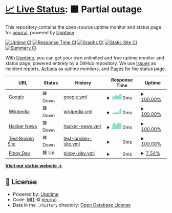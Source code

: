 # [📈 Live Status](https://neurral.github.io/upptime-axon): <!--live status--> **🟧 Partial outage**

This repository contains the open-source uptime monitor and status page for [neurral](https://www.npmjs.com/org/neurral), powered by [Upptime](https://github.com/upptime/upptime).

[![Uptime CI](https://github.com/neurral/upptime-axon/workflows/Uptime%20CI/badge.svg)](https://github.com/neurral/upptime-axon/actions?query=workflow%3A%22Uptime+CI%22)
[![Response Time CI](https://github.com/neurral/upptime-axon/workflows/Response%20Time%20CI/badge.svg)](https://github.com/neurral/upptime-axon/actions?query=workflow%3A%22Response+Time+CI%22)
[![Graphs CI](https://github.com/neurral/upptime-axon/workflows/Graphs%20CI/badge.svg)](https://github.com/neurral/upptime-axon/actions?query=workflow%3A%22Graphs+CI%22)
[![Static Site CI](https://github.com/neurral/upptime-axon/workflows/Static%20Site%20CI/badge.svg)](https://github.com/neurral/upptime-axon/actions?query=workflow%3A%22Static+Site+CI%22)
[![Summary CI](https://github.com/neurral/upptime-axon/workflows/Summary%20CI/badge.svg)](https://github.com/neurral/upptime-axon/actions?query=workflow%3A%22Summary+CI%22)

With [Upptime](https://upptime.js.org), you can get your own unlimited and free uptime monitor and status page, powered entirely by a GitHub repository. We use [Issues](https://github.com/neurral/upptime-axon/issues) as incident reports, [Actions](https://github.com/neurral/upptime-axon/actions) as uptime monitors, and [Pages](https://neurral.github.io/upptime-axon) for the status page.

<!--start: status pages-->
<!-- This summary is generated by Upptime (https://github.com/upptime/upptime) -->
<!-- Do not edit this manually, your changes will be overwritten -->
<!-- prettier-ignore -->
| URL | Status | History | Response Time | Uptime |
| --- | ------ | ------- | ------------- | ------ |
| <img alt="" src="https://favicons.githubusercontent.com/www.google.com" height="13"> [Google](https://www.google.com) | 🟥 Down | [google.yml](https://github.com/neurral/upptime-axon/commits/HEAD/history/google.yml) | <details><summary><img alt="Response time graph" src="./graphs/google/response-time-week.png" height="20"> 0ms</summary><br><a href="https://neurral.github.io/upptime-axon/history/google"><img alt="Response time 0" src="https://img.shields.io/endpoint?url=https%3A%2F%2Fraw.githubusercontent.com%2Fneurral%2Fupptime-axon%2FHEAD%2Fapi%2Fgoogle%2Fresponse-time.json"></a><br><a href="https://neurral.github.io/upptime-axon/history/google"><img alt="24-hour response time 0" src="https://img.shields.io/endpoint?url=https%3A%2F%2Fraw.githubusercontent.com%2Fneurral%2Fupptime-axon%2FHEAD%2Fapi%2Fgoogle%2Fresponse-time-day.json"></a><br><a href="https://neurral.github.io/upptime-axon/history/google"><img alt="7-day response time 0" src="https://img.shields.io/endpoint?url=https%3A%2F%2Fraw.githubusercontent.com%2Fneurral%2Fupptime-axon%2FHEAD%2Fapi%2Fgoogle%2Fresponse-time-week.json"></a><br><a href="https://neurral.github.io/upptime-axon/history/google"><img alt="30-day response time 0" src="https://img.shields.io/endpoint?url=https%3A%2F%2Fraw.githubusercontent.com%2Fneurral%2Fupptime-axon%2FHEAD%2Fapi%2Fgoogle%2Fresponse-time-month.json"></a><br><a href="https://neurral.github.io/upptime-axon/history/google"><img alt="1-year response time 0" src="https://img.shields.io/endpoint?url=https%3A%2F%2Fraw.githubusercontent.com%2Fneurral%2Fupptime-axon%2FHEAD%2Fapi%2Fgoogle%2Fresponse-time-year.json"></a></details> | <details><summary><a href="https://neurral.github.io/upptime-axon/history/google">100.00%</a></summary><a href="https://neurral.github.io/upptime-axon/history/google"><img alt="All-time uptime 100.00%" src="https://img.shields.io/endpoint?url=https%3A%2F%2Fraw.githubusercontent.com%2Fneurral%2Fupptime-axon%2FHEAD%2Fapi%2Fgoogle%2Fuptime.json"></a><br><a href="https://neurral.github.io/upptime-axon/history/google"><img alt="24-hour uptime 100.00%" src="https://img.shields.io/endpoint?url=https%3A%2F%2Fraw.githubusercontent.com%2Fneurral%2Fupptime-axon%2FHEAD%2Fapi%2Fgoogle%2Fuptime-day.json"></a><br><a href="https://neurral.github.io/upptime-axon/history/google"><img alt="7-day uptime 100.00%" src="https://img.shields.io/endpoint?url=https%3A%2F%2Fraw.githubusercontent.com%2Fneurral%2Fupptime-axon%2FHEAD%2Fapi%2Fgoogle%2Fuptime-week.json"></a><br><a href="https://neurral.github.io/upptime-axon/history/google"><img alt="30-day uptime 100.00%" src="https://img.shields.io/endpoint?url=https%3A%2F%2Fraw.githubusercontent.com%2Fneurral%2Fupptime-axon%2FHEAD%2Fapi%2Fgoogle%2Fuptime-month.json"></a><br><a href="https://neurral.github.io/upptime-axon/history/google"><img alt="1-year uptime 100.00%" src="https://img.shields.io/endpoint?url=https%3A%2F%2Fraw.githubusercontent.com%2Fneurral%2Fupptime-axon%2FHEAD%2Fapi%2Fgoogle%2Fuptime-year.json"></a></details>
| <img alt="" src="https://favicons.githubusercontent.com/en.wikipedia.org" height="13"> [Wikipedia](https://en.wikipedia.org) | 🟥 Down | [wikipedia.yml](https://github.com/neurral/upptime-axon/commits/HEAD/history/wikipedia.yml) | <details><summary><img alt="Response time graph" src="./graphs/wikipedia/response-time-week.png" height="20"> 0ms</summary><br><a href="https://neurral.github.io/upptime-axon/history/wikipedia"><img alt="Response time 0" src="https://img.shields.io/endpoint?url=https%3A%2F%2Fraw.githubusercontent.com%2Fneurral%2Fupptime-axon%2FHEAD%2Fapi%2Fwikipedia%2Fresponse-time.json"></a><br><a href="https://neurral.github.io/upptime-axon/history/wikipedia"><img alt="24-hour response time 0" src="https://img.shields.io/endpoint?url=https%3A%2F%2Fraw.githubusercontent.com%2Fneurral%2Fupptime-axon%2FHEAD%2Fapi%2Fwikipedia%2Fresponse-time-day.json"></a><br><a href="https://neurral.github.io/upptime-axon/history/wikipedia"><img alt="7-day response time 0" src="https://img.shields.io/endpoint?url=https%3A%2F%2Fraw.githubusercontent.com%2Fneurral%2Fupptime-axon%2FHEAD%2Fapi%2Fwikipedia%2Fresponse-time-week.json"></a><br><a href="https://neurral.github.io/upptime-axon/history/wikipedia"><img alt="30-day response time 0" src="https://img.shields.io/endpoint?url=https%3A%2F%2Fraw.githubusercontent.com%2Fneurral%2Fupptime-axon%2FHEAD%2Fapi%2Fwikipedia%2Fresponse-time-month.json"></a><br><a href="https://neurral.github.io/upptime-axon/history/wikipedia"><img alt="1-year response time 0" src="https://img.shields.io/endpoint?url=https%3A%2F%2Fraw.githubusercontent.com%2Fneurral%2Fupptime-axon%2FHEAD%2Fapi%2Fwikipedia%2Fresponse-time-year.json"></a></details> | <details><summary><a href="https://neurral.github.io/upptime-axon/history/wikipedia">100.00%</a></summary><a href="https://neurral.github.io/upptime-axon/history/wikipedia"><img alt="All-time uptime 100.00%" src="https://img.shields.io/endpoint?url=https%3A%2F%2Fraw.githubusercontent.com%2Fneurral%2Fupptime-axon%2FHEAD%2Fapi%2Fwikipedia%2Fuptime.json"></a><br><a href="https://neurral.github.io/upptime-axon/history/wikipedia"><img alt="24-hour uptime 100.00%" src="https://img.shields.io/endpoint?url=https%3A%2F%2Fraw.githubusercontent.com%2Fneurral%2Fupptime-axon%2FHEAD%2Fapi%2Fwikipedia%2Fuptime-day.json"></a><br><a href="https://neurral.github.io/upptime-axon/history/wikipedia"><img alt="7-day uptime 100.00%" src="https://img.shields.io/endpoint?url=https%3A%2F%2Fraw.githubusercontent.com%2Fneurral%2Fupptime-axon%2FHEAD%2Fapi%2Fwikipedia%2Fuptime-week.json"></a><br><a href="https://neurral.github.io/upptime-axon/history/wikipedia"><img alt="30-day uptime 100.00%" src="https://img.shields.io/endpoint?url=https%3A%2F%2Fraw.githubusercontent.com%2Fneurral%2Fupptime-axon%2FHEAD%2Fapi%2Fwikipedia%2Fuptime-month.json"></a><br><a href="https://neurral.github.io/upptime-axon/history/wikipedia"><img alt="1-year uptime 100.00%" src="https://img.shields.io/endpoint?url=https%3A%2F%2Fraw.githubusercontent.com%2Fneurral%2Fupptime-axon%2FHEAD%2Fapi%2Fwikipedia%2Fuptime-year.json"></a></details>
| <img alt="" src="https://favicons.githubusercontent.com/news.ycombinator.com" height="13"> [Hacker News](https://news.ycombinator.com) | 🟥 Down | [hacker-news.yml](https://github.com/neurral/upptime-axon/commits/HEAD/history/hacker-news.yml) | <details><summary><img alt="Response time graph" src="./graphs/hacker-news/response-time-week.png" height="20"> 0ms</summary><br><a href="https://neurral.github.io/upptime-axon/history/hacker-news"><img alt="Response time 0" src="https://img.shields.io/endpoint?url=https%3A%2F%2Fraw.githubusercontent.com%2Fneurral%2Fupptime-axon%2FHEAD%2Fapi%2Fhacker-news%2Fresponse-time.json"></a><br><a href="https://neurral.github.io/upptime-axon/history/hacker-news"><img alt="24-hour response time 0" src="https://img.shields.io/endpoint?url=https%3A%2F%2Fraw.githubusercontent.com%2Fneurral%2Fupptime-axon%2FHEAD%2Fapi%2Fhacker-news%2Fresponse-time-day.json"></a><br><a href="https://neurral.github.io/upptime-axon/history/hacker-news"><img alt="7-day response time 0" src="https://img.shields.io/endpoint?url=https%3A%2F%2Fraw.githubusercontent.com%2Fneurral%2Fupptime-axon%2FHEAD%2Fapi%2Fhacker-news%2Fresponse-time-week.json"></a><br><a href="https://neurral.github.io/upptime-axon/history/hacker-news"><img alt="30-day response time 0" src="https://img.shields.io/endpoint?url=https%3A%2F%2Fraw.githubusercontent.com%2Fneurral%2Fupptime-axon%2FHEAD%2Fapi%2Fhacker-news%2Fresponse-time-month.json"></a><br><a href="https://neurral.github.io/upptime-axon/history/hacker-news"><img alt="1-year response time 0" src="https://img.shields.io/endpoint?url=https%3A%2F%2Fraw.githubusercontent.com%2Fneurral%2Fupptime-axon%2FHEAD%2Fapi%2Fhacker-news%2Fresponse-time-year.json"></a></details> | <details><summary><a href="https://neurral.github.io/upptime-axon/history/hacker-news">100.00%</a></summary><a href="https://neurral.github.io/upptime-axon/history/hacker-news"><img alt="All-time uptime 100.00%" src="https://img.shields.io/endpoint?url=https%3A%2F%2Fraw.githubusercontent.com%2Fneurral%2Fupptime-axon%2FHEAD%2Fapi%2Fhacker-news%2Fuptime.json"></a><br><a href="https://neurral.github.io/upptime-axon/history/hacker-news"><img alt="24-hour uptime 100.00%" src="https://img.shields.io/endpoint?url=https%3A%2F%2Fraw.githubusercontent.com%2Fneurral%2Fupptime-axon%2FHEAD%2Fapi%2Fhacker-news%2Fuptime-day.json"></a><br><a href="https://neurral.github.io/upptime-axon/history/hacker-news"><img alt="7-day uptime 100.00%" src="https://img.shields.io/endpoint?url=https%3A%2F%2Fraw.githubusercontent.com%2Fneurral%2Fupptime-axon%2FHEAD%2Fapi%2Fhacker-news%2Fuptime-week.json"></a><br><a href="https://neurral.github.io/upptime-axon/history/hacker-news"><img alt="30-day uptime 100.00%" src="https://img.shields.io/endpoint?url=https%3A%2F%2Fraw.githubusercontent.com%2Fneurral%2Fupptime-axon%2FHEAD%2Fapi%2Fhacker-news%2Fuptime-month.json"></a><br><a href="https://neurral.github.io/upptime-axon/history/hacker-news"><img alt="1-year uptime 100.00%" src="https://img.shields.io/endpoint?url=https%3A%2F%2Fraw.githubusercontent.com%2Fneurral%2Fupptime-axon%2FHEAD%2Fapi%2Fhacker-news%2Fuptime-year.json"></a></details>
| <img alt="" src="https://favicons.githubusercontent.com/thissitedoesnotexist.koj.co" height="13"> [Test Broken Site](https://thissitedoesnotexist.koj.co) | 🟥 Down | [test-broken-site.yml](https://github.com/neurral/upptime-axon/commits/HEAD/history/test-broken-site.yml) | <details><summary><img alt="Response time graph" src="./graphs/test-broken-site/response-time-week.png" height="20"> 0ms</summary><br><a href="https://neurral.github.io/upptime-axon/history/test-broken-site"><img alt="Response time 0" src="https://img.shields.io/endpoint?url=https%3A%2F%2Fraw.githubusercontent.com%2Fneurral%2Fupptime-axon%2FHEAD%2Fapi%2Ftest-broken-site%2Fresponse-time.json"></a><br><a href="https://neurral.github.io/upptime-axon/history/test-broken-site"><img alt="24-hour response time 0" src="https://img.shields.io/endpoint?url=https%3A%2F%2Fraw.githubusercontent.com%2Fneurral%2Fupptime-axon%2FHEAD%2Fapi%2Ftest-broken-site%2Fresponse-time-day.json"></a><br><a href="https://neurral.github.io/upptime-axon/history/test-broken-site"><img alt="7-day response time 0" src="https://img.shields.io/endpoint?url=https%3A%2F%2Fraw.githubusercontent.com%2Fneurral%2Fupptime-axon%2FHEAD%2Fapi%2Ftest-broken-site%2Fresponse-time-week.json"></a><br><a href="https://neurral.github.io/upptime-axon/history/test-broken-site"><img alt="30-day response time 0" src="https://img.shields.io/endpoint?url=https%3A%2F%2Fraw.githubusercontent.com%2Fneurral%2Fupptime-axon%2FHEAD%2Fapi%2Ftest-broken-site%2Fresponse-time-month.json"></a><br><a href="https://neurral.github.io/upptime-axon/history/test-broken-site"><img alt="1-year response time 0" src="https://img.shields.io/endpoint?url=https%3A%2F%2Fraw.githubusercontent.com%2Fneurral%2Fupptime-axon%2FHEAD%2Fapi%2Ftest-broken-site%2Fresponse-time-year.json"></a></details> | <details><summary><a href="https://neurral.github.io/upptime-axon/history/test-broken-site">100.00%</a></summary><a href="https://neurral.github.io/upptime-axon/history/test-broken-site"><img alt="All-time uptime 100.00%" src="https://img.shields.io/endpoint?url=https%3A%2F%2Fraw.githubusercontent.com%2Fneurral%2Fupptime-axon%2FHEAD%2Fapi%2Ftest-broken-site%2Fuptime.json"></a><br><a href="https://neurral.github.io/upptime-axon/history/test-broken-site"><img alt="24-hour uptime 100.00%" src="https://img.shields.io/endpoint?url=https%3A%2F%2Fraw.githubusercontent.com%2Fneurral%2Fupptime-axon%2FHEAD%2Fapi%2Ftest-broken-site%2Fuptime-day.json"></a><br><a href="https://neurral.github.io/upptime-axon/history/test-broken-site"><img alt="7-day uptime 100.00%" src="https://img.shields.io/endpoint?url=https%3A%2F%2Fraw.githubusercontent.com%2Fneurral%2Fupptime-axon%2FHEAD%2Fapi%2Ftest-broken-site%2Fuptime-week.json"></a><br><a href="https://neurral.github.io/upptime-axon/history/test-broken-site"><img alt="30-day uptime 100.00%" src="https://img.shields.io/endpoint?url=https%3A%2F%2Fraw.githubusercontent.com%2Fneurral%2Fupptime-axon%2FHEAD%2Fapi%2Ftest-broken-site%2Fuptime-month.json"></a><br><a href="https://neurral.github.io/upptime-axon/history/test-broken-site"><img alt="1-year uptime 100.00%" src="https://img.shields.io/endpoint?url=https%3A%2F%2Fraw.githubusercontent.com%2Fneurral%2Fupptime-axon%2FHEAD%2Fapi%2Ftest-broken-site%2Fuptime-year.json"></a></details>
| <img alt="" src="https://favicons.githubusercontent.com/pinoy.dev" height="13"> [Pinoy.Dev](https://pinoy.dev) | 🟩 Up | [pinoy-dev.yml](https://github.com/neurral/upptime-axon/commits/HEAD/history/pinoy-dev.yml) | <details><summary><img alt="Response time graph" src="./graphs/pinoy-dev/response-time-week.png" height="20"> 0ms</summary><br><a href="https://neurral.github.io/upptime-axon/history/pinoy-dev"><img alt="Response time 0" src="https://img.shields.io/endpoint?url=https%3A%2F%2Fraw.githubusercontent.com%2Fneurral%2Fupptime-axon%2FHEAD%2Fapi%2Fpinoy-dev%2Fresponse-time.json"></a><br><a href="https://neurral.github.io/upptime-axon/history/pinoy-dev"><img alt="24-hour response time 0" src="https://img.shields.io/endpoint?url=https%3A%2F%2Fraw.githubusercontent.com%2Fneurral%2Fupptime-axon%2FHEAD%2Fapi%2Fpinoy-dev%2Fresponse-time-day.json"></a><br><a href="https://neurral.github.io/upptime-axon/history/pinoy-dev"><img alt="7-day response time 0" src="https://img.shields.io/endpoint?url=https%3A%2F%2Fraw.githubusercontent.com%2Fneurral%2Fupptime-axon%2FHEAD%2Fapi%2Fpinoy-dev%2Fresponse-time-week.json"></a><br><a href="https://neurral.github.io/upptime-axon/history/pinoy-dev"><img alt="30-day response time 0" src="https://img.shields.io/endpoint?url=https%3A%2F%2Fraw.githubusercontent.com%2Fneurral%2Fupptime-axon%2FHEAD%2Fapi%2Fpinoy-dev%2Fresponse-time-month.json"></a><br><a href="https://neurral.github.io/upptime-axon/history/pinoy-dev"><img alt="1-year response time 0" src="https://img.shields.io/endpoint?url=https%3A%2F%2Fraw.githubusercontent.com%2Fneurral%2Fupptime-axon%2FHEAD%2Fapi%2Fpinoy-dev%2Fresponse-time-year.json"></a></details> | <details><summary><a href="https://neurral.github.io/upptime-axon/history/pinoy-dev">7.54%</a></summary><a href="https://neurral.github.io/upptime-axon/history/pinoy-dev"><img alt="All-time uptime 7.54%" src="https://img.shields.io/endpoint?url=https%3A%2F%2Fraw.githubusercontent.com%2Fneurral%2Fupptime-axon%2FHEAD%2Fapi%2Fpinoy-dev%2Fuptime.json"></a><br><a href="https://neurral.github.io/upptime-axon/history/pinoy-dev"><img alt="24-hour uptime 7.54%" src="https://img.shields.io/endpoint?url=https%3A%2F%2Fraw.githubusercontent.com%2Fneurral%2Fupptime-axon%2FHEAD%2Fapi%2Fpinoy-dev%2Fuptime-day.json"></a><br><a href="https://neurral.github.io/upptime-axon/history/pinoy-dev"><img alt="7-day uptime 7.54%" src="https://img.shields.io/endpoint?url=https%3A%2F%2Fraw.githubusercontent.com%2Fneurral%2Fupptime-axon%2FHEAD%2Fapi%2Fpinoy-dev%2Fuptime-week.json"></a><br><a href="https://neurral.github.io/upptime-axon/history/pinoy-dev"><img alt="30-day uptime 7.54%" src="https://img.shields.io/endpoint?url=https%3A%2F%2Fraw.githubusercontent.com%2Fneurral%2Fupptime-axon%2FHEAD%2Fapi%2Fpinoy-dev%2Fuptime-month.json"></a><br><a href="https://neurral.github.io/upptime-axon/history/pinoy-dev"><img alt="1-year uptime 7.54%" src="https://img.shields.io/endpoint?url=https%3A%2F%2Fraw.githubusercontent.com%2Fneurral%2Fupptime-axon%2FHEAD%2Fapi%2Fpinoy-dev%2Fuptime-year.json"></a></details>

<!--end: status pages-->

[**Visit our status website →**](https://neurral.github.io/upptime-axon)

## 📄 License

- Powered by: [Upptime](https://github.com/upptime/upptime)
- Code: [MIT](./LICENSE) © [neurral](https://www.npmjs.com/org/neurral)
- Data in the `./history` directory: [Open Database License](https://opendatacommons.org/licenses/odbl/1-0/)
